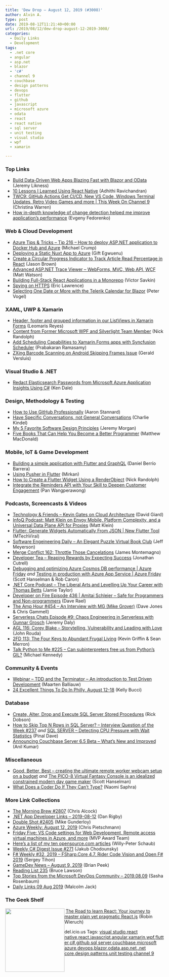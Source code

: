 ```yaml
---
title: 'Dew Drop – August 12, 2019 (#3008)'
author: Alvin A.
type: post
date: 2019-08-12T11:21:40+00:00
url: /2019/08/12/dew-drop-august-12-2019-3008/
categories:
  - Daily Links
  - Development
tags:
  - .net core
  - angular
  - asp.net
  - blazor
  - 'c#'
  - channel 9
  - couchbase
  - design patterns
  - devops
  - flutter
  - github
  - javascript
  - microsoft azure
  - odata
  - react
  - react native
  - sql server
  - unit testing
  - visual studio
  - wpf
  - xamarin

---
```

### <a name="top"></a>Top Links

  * <a href="https://blog.jeremylikness.com/blog/build-data-driven-apps-blazing-fast-with-blazor-and-odata/" target="_blank" rel="noopener noreferrer">Build Data-Driven Web Apps Blazing Fast with Blazor and OData</a> (Jeremy Likness)
  * <a href="https://levelup.gitconnected.com/10-lessons-i-learned-using-react-native-f917c6a85861?source=rss-d557f5db78e7------2" target="_blank" rel="noopener noreferrer">10 Lessons I Learned Using React Native</a> (Adhithi Ravichandran)
  * <a href="https://channel9.msdn.com/Shows/This+Week+On+Channel+9/TWC9-GitHub-Actions-Get-CICD-New-VS-Code-Windows-Terminal-Updates-Retro-Video-Games-and-more?WT.mc_id=DX_MVP4025064" target="_blank" rel="noopener noreferrer">TWC9: GitHub Actions Get CI/CD, New VS Code, Windows Terminal Updates, Retro Video Games and more | This Week On Channel 9</a> (Christina Warren)
  * <a href="https://blog.angularindepth.com/how-in-depth-knowledge-of-change-detection-helped-me-improve-applications-performance-daa04cd56ed6?source=rss----e5ed704095b---4" target="_blank" rel="noopener noreferrer">How in-depth knowledge of change detection helped me improve application’s performance</a> (Evgeny Fedorenko)



### <a name="web"></a>Web & Cloud Development

  * <a href="https://microsoft.github.io/AzureTipsAndTricks/blog/tip216.html" target="_blank" rel="noopener noreferrer">Azure Tips & Tricks &#8211; Tip 216 &#8211; How to deploy ASP.NET application to Docker Hub and Azure</a> (Michael Crump)
  * <a href="https://www.telerik.com/blogs/deploying-a-static-nuxt-app-to-azure" target="_blank" rel="noopener noreferrer">Deploying a Static Nuxt App to Azure</a> (Gift Egwuenu)
  * <a href="https://codeburst.io/create-a-circular-progress-indicator-to-track-article-read-percentage-in-react-a5dd2c0f1cc8?source=rss----61061eb0c96b---4" target="_blank" rel="noopener noreferrer">Create a Circular Progress Indicator to Track Article Read Percentage in React</a> (Jason Brown)
  * <a href="https://stackify.com/asp-net-trace-viewer/" target="_blank" rel="noopener noreferrer">Advanced ASP.NET Trace Viewer – WebForms, MVC, Web API, WCF</a> (Matt Watson)
  * <a href="https://blog.nrwl.io/building-full-stack-react-applications-in-a-monorepo-7dfa1714b988?source=rss-76fc1db4149b------2" target="_blank" rel="noopener noreferrer">Building Full-Stack React Applications in a Monorepo</a> (Victor Savkin)
  * <a href="https://textslashplain.com/2019/08/11/spying-on-https/" target="_blank" rel="noopener noreferrer">Spying on HTTPS</a> (Eric Lawrence)
  * <a href="https://www.telerik.com/blogs/selecting-one-date-or-more-with-the-telerik-calendar-for-blazor" target="_blank" rel="noopener noreferrer">Selecting One Date or More with the Telerik Calendar for Blazor</a> (Peter Vogel)



### <a name="silverlight"></a>XAML, UWP & Xamarin

  * <a href="https://askxammy.com/header-footer-and-grouped-information-in-our-listviews-in-xamarin-forms/" target="_blank" rel="noopener noreferrer">Header, footer and grouped information in our ListViews in Xamarin Forms</a> (Leomaris Reyes)
  * <a href="http://feedproxy.google.com/~r/NicksNetTravels/~3/Nw7Sk7tbBzg/" target="_blank" rel="noopener noreferrer">Content from Former Microsoft WPF and Silverlight Team Member</a> (Nick Randolph)
  * <a href="https://devblogs.microsoft.com/xamarin/scheduler-xamarin-forms-syncfusion/" target="_blank" rel="noopener noreferrer">Add Scheduling Capabilities to Xamarin.Forms apps with Syncfusion Scheduler</a> (Prabakaran Ramasamy)
  * <a href="https://blog.verslu.is/xamarin/xamarin-forms-xamarin/zxing-android-skipping-frames/" target="_blank" rel="noopener noreferrer">ZXing Barcode Scanning on Android Skipping Frames Issue</a> (Gerald Versluis)



### <a name="dotnet"></a>Visual Studio & .NET

  * <a href="https://rimdev.io/redact-elasticsearch-passwords-from-microsoft-azure-application-insights-using-csharp/" target="_blank" rel="noopener noreferrer">Redact Elasticsearch Passwords from Microsoft Azure Application Insights Using C#</a> (Ken Dale)



### <a name="design"></a>Design, Methodology & Testing

  * <a href="https://petabridge.com/blog/use-github-professionally/" target="_blank" rel="noopener noreferrer">How to Use GitHub Professionally</a> (Aaron Stannard)
  * <a href="http://feedproxy.google.com/~r/cek/~3/0Vxh64mz1ug/" target="_blank" rel="noopener noreferrer">Have Specific Conversations, not General Conversations</a> (Charlie Kindel)
  * <a href="http://feedproxy.google.com/~r/geekswithblogs/~3/WInlzaqxz6A/my-5-favorite-software-design-principles.aspx" target="_blank" rel="noopener noreferrer">My 5 Favorite Software Design Principles</a> (Jeremy Morgan)
  * <a href="https://medium.com/young-coder/five-books-that-can-help-you-become-a-better-programmer-38be6cbd7b43?source=rss----d3d5cbdde463---4" target="_blank" rel="noopener noreferrer">Five Books That Can Help You Become a Better Programmer</a> (Matthew MacDonald)



### <a name="mobile"></a>Mobile, IoT & Game Development

  * <a href="https://medium.com/flutter-community/building-a-simple-application-with-flutter-and-graphql-5786764df102?source=rss----86fb29d7cc6a---4" target="_blank" rel="noopener noreferrer">Building a simple application with Flutter and GraphQL</a> (Daniel Berrío Barrera)
  * <a href="https://medium.com/flutter-community/using-pusher-in-flutter-b4de781a0fa2?source=rss----86fb29d7cc6a---4" target="_blank" rel="noopener noreferrer">Using Pusher in Flutter</a> (Mirkan)
  * <a href="http://feedproxy.google.com/~r/NicksNetTravels/~3/u4AfARgslEw/" target="_blank" rel="noopener noreferrer">How to Create a Flutter Widget Using a RenderObject</a> (Nick Randolph)
  * <a href="https://developer.amazon.com/blogs/alexa/post/2b4de691-9cad-4c82-86e0-98e674786742/integrate-the-reminders-api-with-your-skill-to-deepen-customer-engagement1" target="_blank" rel="noopener noreferrer">Integrate the Reminders API with Your Skill to Deepen Customer Engagement</a> (Pan Wangperawong)



### <a name="podcasts"></a>Podcasts, Screencasts & Videos

  * <a href="http://DavidGiard.com/2019/08/12/KevinGatesOnCloudArchitecture.aspx" target="_blank" rel="noopener noreferrer">Technology & Friends &#8211; Kevin Gates on Cloud Architecture</a> (David Giard)
  * <a href="https://www.infoq.com/podcasts/envoy-mobile-data-plane-api?utm_campaign=infoq_content&utm_source=infoq&utm_medium=feed&utm_term=global" target="_blank" rel="noopener noreferrer">InfoQ Podcast: Matt Klein on Envoy Mobile, Platform Complexity, and a Universal Data Plane API for Proxies</a> (Matt Klein)
  * <a href="http://www.youtube.com/watch?v=lxl4_Y59IH8" target="_blank" rel="noopener noreferrer">Flutter: Generate Widgets Automatically From JSON | New Flutter Tool</a> (MTechViral)
  * <a href="https://softwareengineeringdaily.com/2019/08/11/an-elegant-puzzle-virtual-book-club/" target="_blank" rel="noopener noreferrer">Software Engeineering Daily &#8211; An Elegant Puzzle Virtual Book Club</a> (Jeff Meyerson)
  * <a href="http://www.mergeconflict.fm/162" target="_blank" rel="noopener noreferrer">Merge Conflict 162: Throttle Those Cancelations</a> (James Montemagno)
  * <a href="http://developertea.simplecast.fm/e087b5dc" target="_blank" rel="noopener noreferrer">Developer Tea &#8211; Reaping Rewards by Expecting Success</a> (Jonathan Cutrell)
  * <a href="https://channel9.msdn.com/Shows/Azure-Friday/Debugging-and-optimizing-Azure-Cosmos-DB-performance?WT.mc_id=DX_MVP4025064" target="_blank" rel="noopener noreferrer">Debugging and optimizing Azure Cosmos DB performance | Azure Friday</a> _and_ <a href="https://channel9.msdn.com/Shows/Azure-Friday/Testing-in-production-with-Azure-App-Service?WT.mc_id=DX_MVP4025064" target="_blank" rel="noopener noreferrer">Testing in production with Azure App Service | Azure Friday</a> (Scott Hanselman & Rob Caron)
  * <a href="https://dotnetcore.show/episode-31-the-liberal-arts-and-levelling-up-your-career-with-thomas-betts" target="_blank" rel="noopener noreferrer">.NET Core Podcast &#8211; The Liberal Arts and Levelling Up Your Career with Thomas Betts</a> (Jamie Taylor)
  * <a href="https://developeronfire.com/podcast/episode-436-amitai-schleier-safe-for-programmers-and-non-programmers" target="_blank" rel="noopener noreferrer">Developer on Fire Episode 436 | Amitai Schleier &#8211; Safe for Programmers and Non-programmers</a> (Dave Rael)
  * <a href="http://feedproxy.google.com/~r/TheAmpHour/~3/WkePyAXiS2I/" target="_blank" rel="noopener noreferrer">The Amp Hour #454 – An Interview with MG (Mike Grover)</a> (Dave Jones & Chris Gammell)
  * <a href="https://share.transistor.fm/s/6670b4dc" target="_blank" rel="noopener noreferrer">Serverless Chats Episode #9: Chaos Engineering in Serverless with Gunnar Grosch</a> (Jeremy Daly)
  * <a href="https://www.ageekleader.com/agl-116-corey-blake-storytelling-vulnerability-and-leading-with-love/" target="_blank" rel="noopener noreferrer">AGL 116: Corey Blake – Storytelling, Vulnerability and Leading with Love</a> (John Rouda)
  * <a href="https://2frugaldudes.com/2fd-113-the-four-keys-to-abundant-frugal-living/" target="_blank" rel="noopener noreferrer">2FD 113: The Four Keys to Abundant Frugal Living</a> (Kevin Griffin & Sean Merron)
  * <a href="https://talkpython.fm/episodes/show/225/can-subinterpreters-free-us-from-python-s-gil" target="_blank" rel="noopener noreferrer">Talk Python to Me #225 &#8211; Can subinterpreters free us from Python&#8217;s GIL?</a> (Michael Kennedy)



### <a name="events"></a>Community & Events

  * <a href="https://blog.jetbrains.com/dotnet/2019/08/12/webinar-tdd-terminator-introduction-test-driven-development/" target="_blank" rel="noopener noreferrer">Webinar – TDD and the Terminator – An introduction to Test Driven Development</a> (Maarten Balliauw)
  * <a href="https://www.uwishunu.com/2019/08/things-to-do-in-philadelphia-this-week-august-12-18-2019/" target="_blank" rel="noopener noreferrer">24 Excellent Things To Do In Philly, August 12-18</a> (Kelly Bucci)



### <a name="sql"></a>Database

  * <a href="http://feedproxy.google.com/~r/MSSQLTips-LatestSqlServerTips/~3/BmPEugvlU6g/" target="_blank" rel="noopener noreferrer">Create, Alter, Drop and Execute SQL Server Stored Procedures</a> (Rick Dobson)
  * <a href="https://blog.sqlauthority.com/2019/08/11/how-to-skip-top-n-rows-in-sql-server-interview-question-of-the-week-237/" target="_blank" rel="noopener noreferrer">How to Skip Top N Rows in SQL Server? – Interview Question of the Week #237</a> _and_ <a href="https://blog.sqlauthority.com/2019/08/12/sql-server-detecting-cpu-pressure-with-wait-statistics/" target="_blank" rel="noopener noreferrer">SQL SERVER – Detecting CPU Pressure with Wait Statistics</a> (Pinal Dave)
  * <a href="https://blog.couchbase.com/announcing-couchbase-server-6-5-0-beta-whats-new-and-improved/" target="_blank" rel="noopener noreferrer">Announcing Couchbase Server 6.5 Beta – What’s New and Improved</a> (Anil Kumar)



### <a name="misc"></a>Miscellaneous

  * <a href="http://feeds.hanselman.com/~/605451362/0/scotthanselman~Good-Better-Best-creating-the-ultimate-remote-worker-webcam-setup-on-a-budget.aspx" target="_blank" rel="noopener noreferrer">Good, Better, Best &#8211; creating the ultimate remote worker webcam setup on a budget</a> _and_ <a href="http://feeds.hanselman.com/~/605502508/0/scotthanselman~The-PICO-Virtual-Fantasy-Console-is-an-idealized-constrained-modern-day-game-maker.aspx" target="_blank" rel="noopener noreferrer">The PICO-8 Virtual Fantasy Console is an idealized constrained modern day game maker</a> (Scott Hanselman)
  * <a href="https://medium.com/young-coder/what-does-a-coder-do-if-they-cant-type-4a65c3d6e1e4?source=rss----d3d5cbdde463---4" target="_blank" rel="noopener noreferrer">What Does a Coder Do If They Can’t Type?</a> (Naomi Saphra)



### <a name="links"></a>More Link Collections

  * <a href="http://feedproxy.google.com/~r/ReflectivePerspective/~3/lSb_1xLgeW4/" target="_blank" rel="noopener noreferrer">The Morning Brew #2807</a> (Chris Alcock)
  * <a href="https://links.danrigby.com/2019/08/app-developer-links-2019-08-12/" target="_blank" rel="noopener noreferrer">.NET App Developer Links &#8211; 2019-08-12</a> (Dan Rigby)
  * <a href="https://afreshcup.com/home/2019/08/12/double-shot-2405.html" target="_blank" rel="noopener noreferrer">Double Shot #2405</a> (Mike Gunderloy)
  * <a href="https://buildazure.com/azure-weekly-august-12-2019/" target="_blank" rel="noopener noreferrer">Azure Weekly: August 12, 2019</a> (Chris Pietschmann)
  * <a href="https://techcommunity.microsoft.com/t5/Microsoft-MVP-Award-Program-Blog/Friday-Five-VS-Code-settings-for-Web-Development-Remote-access/ba-p/797589" target="_blank" rel="noopener noreferrer">Friday Five: VS Code settings for Web Development, Remote access virtual machines in Azure, and more</a> (MVP Award Team)
  * <a href="https://willys-cave.ghost.io/heres-a-list-of-my-ten-opensource-com-articles/" target="_blank" rel="noopener noreferrer">Here&#8217;s a list of my ten opensource.com articles</a> (Willy-Peter Schaub)
  * <a href="http://feedproxy.google.com/~r/digest-csharp/~3/QN495DAkJZE/271" target="_blank" rel="noopener noreferrer">Weekly C# Digest Issue #271</a> (Jakub Chodounsky)
  * <a href="https://sergeytihon.com/2019/08/10/f-weekly-32-2019-fsharp-core-4-7-rider-code-vision-and-open-f-2019/" target="_blank" rel="noopener noreferrer">F# Weekly #32, 2019 – FSharp.Core 4.7, Rider Code Vision and Open F# 2019</a> (Sergey Tihon)
  * <a href="https://brianpeek.com/gamedev-news-august-9-2019/" target="_blank" rel="noopener noreferrer">GameDev News &#8211; August 9, 2019</a> (Brian Peek)
  * <a href="https://www.brucelawson.co.uk/2019/reading-list-235/" target="_blank" rel="noopener noreferrer">Reading List 235</a> (Bruce Lawson)
  * <a href="https://devblogs.microsoft.com/devops/top-stories-from-the-microsoft-devops-community-2019-08-09/" target="_blank" rel="noopener noreferrer">Top Stories from the Microsoft DevOps Community – 2019.08.09</a> (Sasha Rosenbaum)
  * <a href="http://feedproxy.google.com/~r/parsimonyjax/~3/0Pf_4L4iOdE/daily-links-09-aug-2019.html" target="_blank" rel="noopener noreferrer">Daily Links 09 Aug 2019</a> (Malcolm Jack)



### <a name="shelf"></a>The Geek Shelf

<a href="https://www.amazon.com/Road-learn-React-pragmatic-React-js/dp/172004399X/?tag=amavin-20" target="_blank" rel="noopener noreferrer"><img loading="lazy" decoding="async" width="187" height="200" align="left" style="margin: 0px 0px 10px; border: 0px currentcolor; border-image: none; float: left; display: inline; background-image: none;" src="https://m.media-amazon.com/images/I/511W8NCl0WL._AC_UL320_.jpg" border="0" /></a>&nbsp;<a href="https://www.amazon.com/Road-learn-React-pragmatic-React-js/dp/172004399X/?tag=amavin-20" target="_blank" rel="noopener noreferrer">The Road to learn React: Your journey to master plain yet pragmatic React.js</a> (Robin Wieruch)









<div class="wlWriterEditableSmartContent" id="scid:77ECF5F8-D252-44F5-B4EB-D463C5396A79:6de6e9b0-a260-452c-88ba-325eb57184b1" style="margin: 0px; padding: 0px; float: none; display: inline;">
  del.icio.us Tags: <a href="http://del.icio.us/popular/visual+studio" rel="tag">visual studio</a>,<a href="http://del.icio.us/popular/react+native" rel="tag">react native</a>,<a href="http://del.icio.us/popular/react" rel="tag">react</a>,<a href="http://del.icio.us/popular/javascript" rel="tag">javascript</a>,<a href="http://del.icio.us/popular/angular" rel="tag">angular</a>,<a href="http://del.icio.us/popular/xamarin" rel="tag">xamarin</a>,<a href="http://del.icio.us/popular/wpf" rel="tag">wpf</a>,<a href="http://del.icio.us/popular/flutter" rel="tag">flutter</a>,<a href="http://del.icio.us/popular/c%23" rel="tag">c#</a>,<a href="http://del.icio.us/popular/github" rel="tag">github</a>,<a href="http://del.icio.us/popular/sql+server" rel="tag">sql server</a>,<a href="http://del.icio.us/popular/couchbase" rel="tag">couchbase</a>,<a href="http://del.icio.us/popular/microsoft+azure" rel="tag">microsoft azure</a>,<a href="http://del.icio.us/popular/devops" rel="tag">devops</a>,<a href="http://del.icio.us/popular/blazor" rel="tag">blazor</a>,<a href="http://del.icio.us/popular/odata" rel="tag">odata</a>,<a href="http://del.icio.us/popular/asp.net" rel="tag">asp.net</a>,<a href="http://del.icio.us/popular/.net+core" rel="tag">.net core</a>,<a href="http://del.icio.us/popular/design+patterns" rel="tag">design patterns</a>,<a href="http://del.icio.us/popular/unit+testing" rel="tag">unit testing</a>,<a href="http://del.icio.us/popular/channel+9" rel="tag">channel 9</a>
</div>